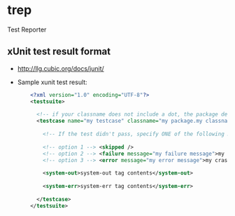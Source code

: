 # trep
Test Reporter


xUnit test result format
------------------------
* http://llg.cubic.org/docs/junit/
* Sample xunit test result:
    
    ```xml
        <?xml version="1.0" encoding="UTF-8"?>
        <testsuite>
        
          <!-- if your classname does not include a dot, the package defaults to "(root)" -->
          <testcase name="my testcase" classname="my package.my classname" time="29">
        
            <!-- If the test didn't pass, specify ONE of the following 3 cases -->
        
            <!-- option 1 --> <skipped />
            <!-- option 2 --> <failure message="my failure message">my stack trace</failure>
            <!-- option 3 --> <error message="my error message">my crash report</error>
        
            <system-out>system-out tag contents</system-out>
        
            <system-err>system-err tag contents</system-err>
        
          </testcase>
        </testsuite>
    ```